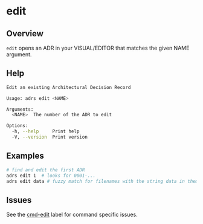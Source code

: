 # edit

## Overview

`edit` opens an ADR in your VISUAL/EDITOR that matches the given NAME argument.

## Help

```sh
Edit an existing Architectural Decision Record

Usage: adrs edit <NAME>

Arguments:
  <NAME>  The number of the ADR to edit

Options:
  -h, --help     Print help
  -V, --version  Print version
```

## Examples

```sh
# find and edit the first ADR 
adrs edit 1  # looks for 0001-...
adrs edit data # fuzzy match for filenames with the string data in them
```

## Issues

See the [cmd-edit](https://github.com/joshrotenberg/adrs/labels/cmd-edit) label for command specific issues.
